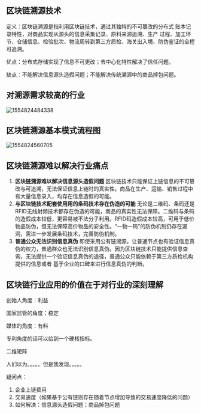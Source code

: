 ## 区块链溯源技术 

定义：区块链溯源是指利⽤区块链技术，通过其独特的不可篡改的分布式 账本记录特性，对商品实现从源头的信息采集记录、原料来源追溯、⽣产 过程、加⼯环节、仓储信息、检验批次、物流周转到第三⽅质检、海关出⼊境、防伪鉴证的全程可追溯。 

优点：分布式存储实现了信息不可更改；去中⼼化特性解决了信任问题。

缺点：不能解决信息源头造假问题；不能解决传统溯源中的商品掉包问题。

## **对溯源需求较⾼的⾏业**

![1554824484338](C:\Users\Neusoft\AppData\Roaming\Typora\typora-user-images\1554824484338.png)



## 区块链溯源基本模式流程图

![1554824560705](C:\Users\Neusoft\AppData\Roaming\Typora\typora-user-images\1554824560705.png)



## 区块链溯源难以解决行业痛点

1. **区块链溯源难以解决信息源头造假问题**
   区块链技术只能保证上链信息的不可篡改与可追溯，⽆法保证信息上链时的真实性。商品在⽣产、运输、销售过程中有⼤量信息录⼊，均存在信息造假的可能。
2. **与区块链技术配套使⽤用的条码技术存在伪造的可能**
   ⽆论是⼆维码、条码还是RFID⽆线射频技术都存在伪造的可能，商品的真实性⽆法保障。⼆维码与条码的造假成本较低，更容易被不法分⼦利⽤。RFID码造假成本较⾼，可⽤于低价物品防伪，但⽆法保障⾼价物品的安全性。“⼀物⼀码”的防伪机制仍存在漏洞，需进⼀步发展条码技术，完善防伪机制。
3. **普通公众无法识别信息真伪**
   即使采⽤公有链溯源，让普通节点也有验证信息真伪的权⼒，普通群众也⽆法识别信息真伪。因为区块链技术只能提供信息查询，⽆法提供⼀个验证信息真伪的途径，普通公众只能依赖于第三⽅质检机构提供的信息或者
   基于企业的⼝碑来进⾏信息真伪的判断。



## 区块链行业应用的价值在于对行业的深刻理解



创始人角度：利益

国家监管的角度：稳定

媒体的角度：有料



专利角度的话可以给到一个硬核指标。



二维矩阵



人们以为。。。。。但是我发现。。。。。





疑问点：

1. 企业上链费用
2. 交易速度（如果基于公有链则存在随着节点增加导致的交易速度降低的问题）
3. 如何解决：信息源头造假问题；商品掉包问题

